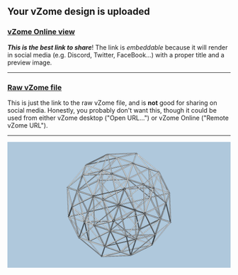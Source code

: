 ## Your vZome design is uploaded

### [vZome Online view][embed]

***This is the best link to share***!  The link is *embeddable* because it will render in social media (e.g. Discord, Twitter, FaceBook...) with a proper title and a preview image.

---

### [Raw vZome file][raw]

This is just the link to the raw vZome file, and is **not** good for
sharing on social media.
Honestly, you probably don't want this, though it could be used from either
vZome desktop ("Open URL...") or vZome Online ("Remote vZome URL").

---

![Image](<VanOss-AD-Wide.png>)


[embed]: <https://vzome.com/app/embed.py?url=https://raw.githubusercontent.com/david-hall/vzome-sharing/main/2021/10/18/00-23-02-VanOss-AD-Wide/VanOss-AD-Wide.vZome>
[raw]: <https://raw.githubusercontent.com/david-hall/vzome-sharing/main/2021/10/18/00-23-02-VanOss-AD-Wide/VanOss-AD-Wide.vZome>
